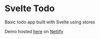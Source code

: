 # Svelte Todo

Basic todo app built with Svelte using stores

Demo hosted [here](https://epic-gates-733c3a.netlify.app/) on [Netlify](https://www.netlify.com/)
